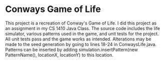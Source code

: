 # Conways Game of Life
This project is a recreation of Conway's Game of Life. I did this project as an assignment in my CS 1410 Java Class. The source code includes the life simulator, various patterns used in the game, and unit tests for the project. All unit tests pass and the game works as intended. Alterations may be made to the seed generation by going to lines 18-24 in ConwaysLife.java. Patterns can be inserted by adding simulation.insertPattern(new PatternName(), locationX, locationY) to this location.
